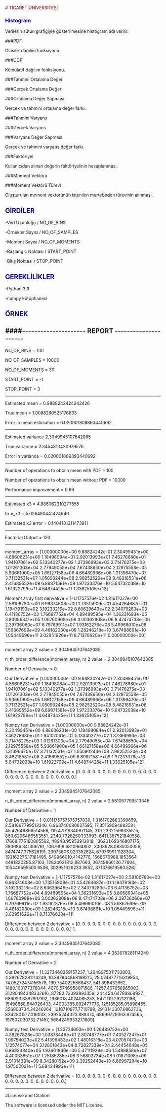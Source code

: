 
#<span style="color:darkred"> TİCARET ÜNİVERSİTESİ</span>


### <span style="color:darkblue"> Histogram </span>

Verilerin sütun grafiğiyle gösterilmesine histogram adı verilir.

###PDF

Olasılık dağılım fonksiyonu.

###CDF

Kümülatif dağılım fonksiyonu.

###Tahmini Ortalama Değer

###Gerçek Ortalama Değer

###Ortalama Değer Sapması

Gerçek ve tahmini ortalama değer farkı.

###Tahmini Varyans

###Gerçek Varyans

###Varyans Değer Sapması

Gerçek ve tahmini varyans değer farkı.

###Faktöriyel

Kullanıcıdan alınan değerin faktöriyelinin hesaplanması.

###Moment Vektörü

###Moment Vektörü Türevi

Oluşturulan moment vektörünün istenilen mertebeden türevinin alınması.

## <span style="color:darkblue"> GİRDİLER </span>

-Veri Uzunluğu / NO_OF_BINS

-Örnekler Sayısı / NO_OF_SAMPLES

-Moment Sayısı / NO_OF_MOMENTS

-Başlangıç Noktası / START_POINT

-Bitiş Noktası / STOP_POINT



## <span style="color:darkblue">GEREKLİLİKLER </span>

-Python 3.9

-numpy kütüphanesi 

## <span style="color:darkblue"> ÖRNEK </span>
####--------------------- REPORT ---------------------
--------------------------------------------------
NO_OF_BINS = 100

NO_OF_SAMPLES = 10000

NO_OF_MOMENTS = 30

START_POINT = -1

STOP_POINT = 3

--------------------------------------------------

Estimated mean = 0.9888242424242426

True mean = 1.0088260523176833

Error in mean estimation =  0.020001809893440692

--------------------------------------------------

Estimated variance  2.3049945107642085

True variance = 2.3454313420979576

Error in variance = 0.020001809893440692

--------------------------------------------------

Number of operations to obtain mean with PDF =  100

Number of operations to obtain mean without PDF =  10000

Performance improvement =  0.99

--------------------------------------------------

Estimated x3 = 4.886062310277555

true_x3 = 5.026480441424946

Estimated x3 error =  0.1404181311473911

--------------------------------------------------

Factorial Output =  120

--------------------------------------------------

moment_array = [1.00000000e+00 9.88824242e-01 2.30499451e+00 4.88606231e+00
 1.18498084e+01 2.92013993e+01 7.46278680e+01 1.94107061e+02
 5.13340277e+02 1.37396993e+03 3.71476275e+03 1.01261303e+04
 2.77949055e+04 7.67438650e+04 2.12975558e+05 5.93661900e+05
 1.66127158e+06 4.66489966e+06 1.31396470e+07 3.71132531e+07
 1.05090244e+08 2.98252520e+08 8.48218531e+08 2.41689552e+09
 6.89871581e+09 1.97233376e+10 5.64732038e+10 1.61922799e+11
 4.64874425e+11 1.33625105e+12]

Moment array first derivative =  [-1.11757576e-02  1.31617027e+00  2.58106780e+00  6.96374608e+00
  1.73515909e+01  4.54264687e+01  1.19479193e+02  3.19233216e+02
  8.60629649e+02  2.34079283e+03  6.41136752e+03  1.76687752e+04
  4.89489595e+04  1.36231693e+05  3.80686341e+05  1.06760968e+06
  3.00362808e+06  8.47474738e+06  2.39736060e+07  6.79769911e+07
  1.93162276e+08  5.49966010e+08  1.56867699e+09  4.48182030e+09
  1.28246218e+10  3.67498661e+10  1.05449596e+11  3.02951626e+11
  8.71376620e+11  0.00000000e+00]

--------------------------------------------------

moment array  2 value = 2.3049945107642085

n_th_order_difference(moment_array, n) 2 value = 2.3049945107642085

Number of Derivative = 0

Our Derivative = [1.00000000e+00 9.88824242e-01 2.30499451e+00 4.88606231e+00
 1.18498084e+01 2.92013993e+01 7.46278680e+01 1.94107061e+02
 5.13340277e+02 1.37396993e+03 3.71476275e+03 1.01261303e+04
 2.77949055e+04 7.67438650e+04 2.12975558e+05 5.93661900e+05
 1.66127158e+06 4.66489966e+06 1.31396470e+07 3.71132531e+07
 1.05090244e+08 2.98252520e+08 8.48218531e+08 2.41689552e+09
 6.89871581e+09 1.97233376e+10 5.64732038e+10 1.61922799e+11
 4.64874425e+11 1.33625105e+12]

Numpy test Derivative = [1.00000000e+00 9.88824242e-01 2.30499451e+00 4.88606231e+00
 1.18498084e+01 2.92013993e+01 7.46278680e+01 1.94107061e+02
 5.13340277e+02 1.37396993e+03 3.71476275e+03 1.01261303e+04
 2.77949055e+04 7.67438650e+04 2.12975558e+05 5.93661900e+05
 1.66127158e+06 4.66489966e+06 1.31396470e+07 3.71132531e+07
 1.05090244e+08 2.98252520e+08 8.48218531e+08 2.41689552e+09
 6.89871581e+09 1.97233376e+10 5.64732038e+10 1.61922799e+11
 4.64874425e+11 1.33625105e+12]

Difference between 2 derivative  =  [0. 0. 0. 0. 0. 0. 0. 0. 0. 0. 0. 0. 0. 0. 0. 0. 0. 0. 0. 0. 0. 0. 0. 0.
 0. 0. 0. 0. 0. 0.]


**************************************************

moment array  2 value = 2.3049945107642085

n_th_order_difference(moment_array, n) 2 value = 2.581067799513346

Number of Derivative = 1

Our Derivative = [-0.011175757575757839, 1.3161702683399659, 2.581067799513346, 
6.963746080627595, 17.35159094882581, 45.42646866514566, 119.47919340671145, 
319.23321599335515, 860.6296486553551, 2340.7928260333993, 6411.367521840558, 
17668.775180805562, 48948.95952913818, 136231.69346807175, 380686.341306761,
 1067609.6810964802, 3003628.0835050056, 8474747.375626191, 23973606.020352624,
 67976991.1128304, 193162276.17181495, 549966010.4142776, 1568676988.1853564,
 4481820295.87163, 12824621812.887663, 36749866136.77604, 105449595500.6506, 
 302951626233.3652, 871376619560.526]

Numpy test Derivative = [-1.11757576e-02  1.31617027e+00  2.58106780e+00  6.96374608e+00
  1.73515909e+01  4.54264687e+01  1.19479193e+02  3.19233216e+02
  8.60629649e+02  2.34079283e+03  6.41136752e+03  1.76687752e+04
  4.89489595e+04  1.36231693e+05  3.80686341e+05  1.06760968e+06
  3.00362808e+06  8.47474738e+06  2.39736060e+07  6.79769911e+07
  1.93162276e+08  5.49966010e+08  1.56867699e+09  4.48182030e+09
  1.28246218e+10  3.67498661e+10  1.05449596e+11  3.02951626e+11
  8.71376620e+11]

Difference between 2 derivative  =  [0. 0. 0. 0. 0. 0. 0. 0. 0. 0. 0. 0. 0. 0. 0. 0. 0. 0. 0. 0. 0. 0. 0. 0.
 0. 0. 0. 0. 0.]
 1.
 
**************************************************

moment array  2 value = 2.3049945107642085

n_th_order_difference(moment_array, n) 2 value = 4.382678281114249

Number of Derivative = 2

Our Derivative = [1.3273460259157237, 1.2648975311733803, 4.382678281114249,
 10.387844868198215, 28.074877716319854, 74.05272474156578, 199.7540225866437,
 541.396432662, 1480.163177378044, 4070.5746958071586, 11257.407658965003, 
 31280.184348332616, 87282.73393893358, 244454.64783868927, 686923.3397897192,
 1936018.4024085253, 5471119.292121186, 15498858.644726433, 44003385.092477776,
 125185285.05898455, 356803734.24246264, 1018710977.7710788, 2913143307.6862736, 
 8342801517.016033, 23925244323.888374, 68699729363.874565, 197502030732.71457, 568424993327.1609]

Numpy test Derivative = [1.32734603e+00 1.26489753e+00 4.38267828e+00 1.03878449e+01
 2.80748777e+01 7.40527247e+01 1.99754023e+02 5.41396433e+02
 1.48016318e+03 4.07057470e+03 1.12574077e+04 3.12801843e+04
 8.72827339e+04 2.44454648e+05 6.86923340e+05 1.93601840e+06
 5.47111929e+06 1.54988586e+07 4.40033851e+07 1.25185285e+08
 3.56803734e+08 1.01871098e+09 2.91314331e+09 8.34280152e+09
 2.39252443e+10 6.86997294e+10 1.97502031e+11 5.68424993e+11]

Difference between 2 derivative  =  [0. 0. 0. 0. 0. 0. 0. 0. 0. 0. 0. 0. 0. 0. 0. 0. 0. 0. 0. 0. 0. 0. 0. 0.
 0. 0. 0. 0.]


**************************************************

#License and Citation

The software is licensed under the MIT License.


